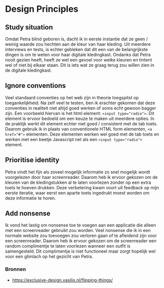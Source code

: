 # Design Principles

## Study situation

Omdat Petra blind geboren is, dacht ik in eerste instantie dat ze geen / weinig waarde zou hechten aan de kleur van haar kleding. Uit meerdere interviews en tests, is echter gebleken dat dit een van de belangrijkste dingen is om te weten voor haar digitale kledingkast. Ondanks dat Petra nooit gezien heeft, heeft ze wel een gevoel voor welke kleuren en tintent wel of niet bij elkaar staan. Dit is iets wat ze graag terug zou willen zien in de digitale kledingkast.

## Ignore conventions

Veel standaard conventies op het web zijn in theorie toegspitst op toegankelijkheid. Na zelf veel te testen, ben ik erachter gekomen dat deze conventies in realiteit niet altijd goed werken of soms echt gewoon bagger zijn. Een voorbeeld hiervan is het html element: `<input type="radio">`. Dit element is ervoor bedoeld om een keuze te maken uit meerdere opties. In de praktijk werkt dit element echter niet goed / consistent met de tab toets. Daarom gebruik ik in plaats van conventionele HTML form elementen, `<a href="#">` elementen. Deze elementen werken wel goed met de tab toets en werken met een beetje Javascript net als een `<input type="radio">` element.

## Prioritise identity

Petra vindt het fijn als zoveel mogelijk informatie zo snel mogelijk wordt voorgelezen door haar screenreader. Daarom heb ik ervoor gekozen om de kleuren van de kledingstukken al te laten voorlezen zonder op een extra toets te hoeven drukken. Deze verbetering kwam voort uit feedback op mijn eerste iteratie, waar eerst een aparte toets ingedrukt moest worden om deze informatie te horen.

## Add nonsense

Ik vond het lastig om nonsense toe te voegen aan een applicatie die alleen met een screenreader gebruikt zou worden. Veel nonsense die ik in een normale website zou toevoegen zou verloren gaan of te afleidend zijn voor een screenreader. Daarom heb ik ervoor gekozen om de screenreader een random complimentje te laten voorlezen wanneer een outfit is samengesteld. Dit complimentje is niet functioneel maar zorgt hopelijk wel voor een glimlach op het gezicht van Petra.

### Bronnen

- https://exclusive-design.vasilis.nl/flipping-things/
